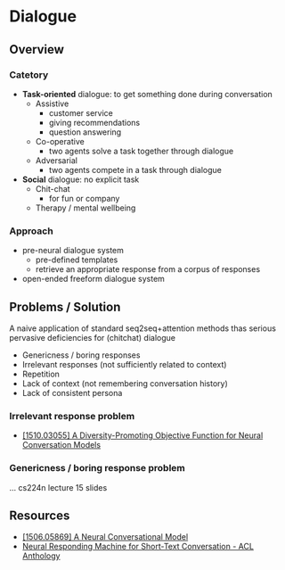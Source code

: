 # Dialogue

## Overview

### Catetory

* **Task-oriented** dialogue: to get something done during conversation
  * Assistive
    * customer service
    * giving recommendations
    * question answering
  * Co-operative
    * two agents solve a task together through dialogue
  * Adversarial
    * two agents compete in a task through dialogue
* **Social** dialogue: no explicit task
  * Chit-chat
    * for fun or company
  * Therapy / mental wellbeing

### Approach

* pre-neural dialogue system
  * pre-defined templates
  * retrieve an appropriate response from a corpus of responses
* open-ended freeform dialogue system

## Problems / Solution

A naive application of standard seq2seq+attention methods thas serious pervasive deficiencies for (chitchat) dialogue

* Genericness / boring responses
* Irrelevant responses (not sufficiently related to context)
* Repetition
* Lack of context (not remembering conversation history)
* Lack of consistent persona

### Irrelevant response problem

* [[1510.03055] A Diversity-Promoting Objective Function for Neural Conversation Models](https://arxiv.org/abs/1510.03055)

### Genericness / boring response problem

... cs224n lecture 15 slides

## Resources

* [[1506.05869] A Neural Conversational Model](https://arxiv.org/abs/1506.05869)
* [Neural Responding Machine for Short-Text Conversation - ACL Anthology](https://www.aclweb.org/anthology/P15-1152/)
